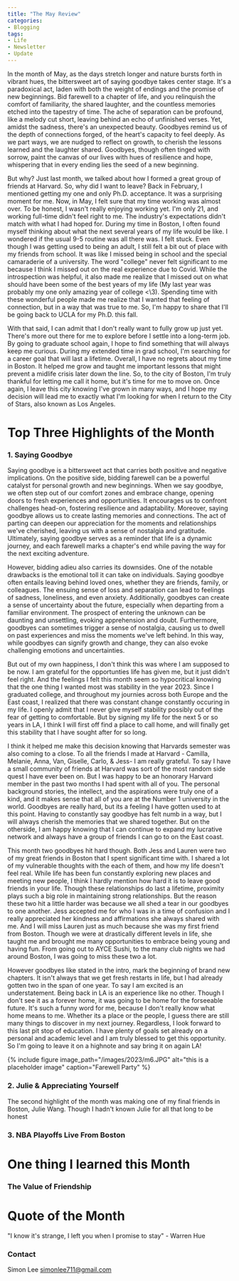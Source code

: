 ```yaml
---
title: "The May Review"
categories:
- Blogging
tags:
- Life
- Newsletter
- Update
---
```


In the month of May, as the days stretch longer and nature bursts forth in vibrant hues, the bittersweet art of saying goodbye takes center stage. It's a paradoxical act, laden with both the weight of endings and the promise of new beginnings. Bid farewell to a chapter of life, and you relinquish the comfort of familiarity, the shared laughter, and the countless memories etched into the tapestry of time. The ache of separation can be profound, like a melody cut short, leaving behind an echo of unfinished verses. Yet, amidst the sadness, there's an unexpected beauty. Goodbyes remind us of the depth of connections forged, of the heart's capacity to feel deeply. As we part ways, we are nudged to reflect on growth, to cherish the lessons learned and the laughter shared. Goodbyes, though often tinged with sorrow, paint the canvas of our lives with hues of resilience and hope, whispering that in every ending lies the seed of a new beginning.

But why? Just last month, we talked about how I formed a great group of friends at Harvard. So, why did I want to leave? Back in February, I mentioned getting my one and only Ph.D. acceptance. It was a surprising moment for me. Now, in May, I felt sure that my time working was almost over. To be honest, I wasn't really enjoying working yet. I'm only 21, and working full-time didn't feel right to me. The industry's expectations didn't match with what I had hoped for. During my time in Boston, I often found myself thinking about what the next several years of my life would be like. I wondered if the usual 9-5 routine was all there was. I felt stuck. Even though I was getting used to being an adult, I still felt a bit out of place with my friends from school. It was like I missed being in school and the special camaraderie of a university. The word "college" never felt significant to me because I think I missed out on the real experience due to Covid. While the introspection was helpful, it also made me realize that I missed out on what should have been some of the best years of my life (My last year was probably my one only amazing year of college <\3). Spending time with these wonderful people made me realize that I wanted that feeling of connection, but in a way that was true to me. So, I'm happy to share that I'll be going back to UCLA for my Ph.D. this fall.

With that said, I can admit that I don't really want to fully grow up just yet. There's more out there for me to explore before I settle into a long-term job. By going to graduate school again, I hope to find something that will always keep me curious. During my extended time in grad school, I'm searching for a career goal that will last a lifetime. Overall, I have no regrets about my time in Boston. It helped me grow and taught me important lessons that might prevent a midlife crisis later down the line. So, to the city of Boston, I'm truly thankful for letting me call it home, but it's time for me to move on. Once again, I leave this city knowing I've grown in many ways, and I hope my decision will lead me to exactly what I'm looking for when I return to the City of Stars, also known as Los Angeles.

# Top Three Highlights of the Month

### 1. Saying Goodbye

Saying goodbye is a bittersweet act that carries both positive and negative implications. On the positive side, bidding farewell can be a powerful catalyst for personal growth and new beginnings. When we say goodbye, we often step out of our comfort zones and embrace change, opening doors to fresh experiences and opportunities. It encourages us to confront challenges head-on, fostering resilience and adaptability. Moreover, saying goodbye allows us to create lasting memories and connections. The act of parting can deepen our appreciation for the moments and relationships we've cherished, leaving us with a sense of nostalgia and gratitude. Ultimately, saying goodbye serves as a reminder that life is a dynamic journey, and each farewell marks a chapter's end while paving the way for the next exciting adventure.

However, bidding adieu also carries its downsides. One of the notable drawbacks is the emotional toll it can take on individuals. Saying goodbye often entails leaving behind loved ones, whether they are friends, family, or colleagues. The ensuing sense of loss and separation can lead to feelings of sadness, loneliness, and even anxiety. Additionally, goodbyes can create a sense of uncertainty about the future, especially when departing from a familiar environment. The prospect of entering the unknown can be daunting and unsettling, evoking apprehension and doubt. Furthermore, goodbyes can sometimes trigger a sense of nostalgia, causing us to dwell on past experiences and miss the moments we've left behind. In this way, while goodbyes can signify growth and change, they can also evoke challenging emotions and uncertainties.

But out of my own happiness, I don't think this was where I am supposed to be now. I am grateful for the opportunties life has given me, but it just didn't feel right. And the feelings I felt this month seem so hypocritical knowing that the one thing I wanted most was stability in the year 2023. Since I graduated college, and throughout my journies across both Europe and the East coast, I realized that there was constant change constantly occuring in my life. I openly admit that I never give myself stability possibly out of the fear of getting to comfortable. But by signing my life for the next 5 or so years in LA, I think I will first off find a place to call home, and will finally get this stability that I have sought after for so long. 

I think it helped me make this decision knowing that Harvards semester was also coming to a close. To all the friends I made at Harvard - Camilla, Melanie, Anna, Van, Giselle, Carlo, & Jess- I am really grateful. To say I have a small community of friends at Harvard was sort of the most random side quest I have ever been on. But I was happy to be an honorary Harvard member in the past two months I had spent with all of you. The personal background stories, the intellect, and the aspirations were truly one of a kind, and it makes sense that all of you are at the Number 1 university in the world. Goodbyes are really hard, but its a feeling I have gotten used to at this point. Having to constantly say goodbye has felt numb in a way, but I will always cherish the memories that we shared together. But on the otherside, I am happy knowing that I can continue to expand my lucrative network and always have a group of friends I can go to on the East coast. 

This month two goodbyes hit hard though. Both Jess and Lauren were two of my great friends in Boston that I spent significant time with. I shared a lot of my vulnerable thoughts with the each of them, and how my life doesn't feel real. While life has been fun constantly exploring new places and meeting new people, I think I hardly mention how hard it is to leave good friends in your life. Though these relationships do last a lifetime, proximity plays such a big role in maintaining strong relationships. But the reason these two hit a little harder was because we all shed a tear in our goodbyes to one another. Jess accepted me for who I was in a time of confusion and I really appreciated her kindness and affirmations she always shared with me. And I will miss Lauren just as much because she was my first friend from Boston. Though we were at drastically different levels in life, she taught me and brought me many opportunities to embrace being young and having fun. From going out to AYCE Sushi, to the many club nights we had around Boston, I was going to miss these two a lot. 

However goodbyes like stated in the intro, mark the beginning of brand new chapters. It isn't always that we get fresh restarts in life, but I had already gotten two in the span of one year. To say I am excited is an understatement. Being back in LA is an experience like no other. Though I don't see it as a forever home, it was going to be home for the forseeable future. It's such a funny word for me, because I don't really know what home means to me. Whether its a place or the people, I guess there are still many things to discover in my next journey. Regardless, I look forward to this last pit stop of education. I have plenty of goals set already on a personal and academic level and I am truly blessed to get this opportunity. So I'm going to leave it on a highnote and say bring it on again LA! 

{% include figure image_path="/images/2023/m6.JPG" alt="this is a placeholder image" caption="Farewell Party" %}

### 2. Julie & Appreciating Yourself

The second highlight of the month was making one of my final friends in Boston, Julie Wang. Though I hadn't known Julie for all that long to be honest

### 3. NBA Playoffs Live From Boston


# One thing I learned this Month

### The Value of Friendship


# Quote of the Month

"I know it's strange, I left you when I promise to stay" - Warren Hue


### Contact

Simon Lee
simonlee711@gmail.com